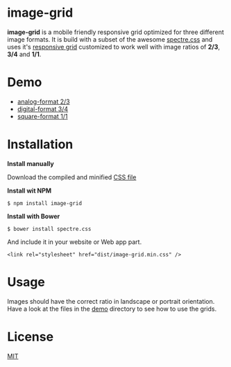 # image-grid

**image-grid** is a mobile friendly responsive grid optimized for three different image formats. It is build with a subset of the awesome [spectre.css](https://github.com/picturepan2/spectre) and uses it's [responsive grid](http://picturepan2.github.io/spectre/#responsive) customized to work well with image ratios of **2/3**, **3/4** and **1/1**.  

# Demo

* [analog-format 2/3](https://fgrimme.github.io/demo/analog.html)
* [digital-format 3/4](https://fgrimme.github.io/demo/digital.html)
* [square-format 1/1](https://fgrimme.github.io/demo/square.html)

# Installation

**Install manually**

Download the compiled and minified [CSS file](https://github.com/fgrimme/image-grid/blob/master/dist/image-grid.min.css)

**Install wit NPM**

`$ npm install image-grid`

**Install with Bower**

`$ bower install spectre.css`

And include it in your website or Web app <head> part.

`<link rel="stylesheet" href="dist/image-grid.min.css" />`

# Usage

Images should have the correct ratio in landscape or portrait orientation. Have a look at the files in the [demo](https://github.com/fgrimme/image-grid/blob/master/demo/) directory to see how to use the grids. 


# License
[MIT]()
